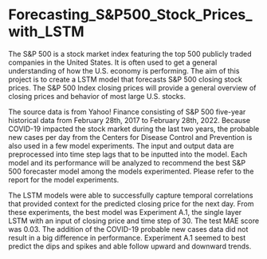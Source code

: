 # Forecasting_S&P500_Stock_Prices_with_LSTM

The S&P 500 is a stock market index featuring the top 500 publicly traded companies in the United States. It is often used to get a general understanding of how the U.S. economy is performing. The aim of this project is to create a LSTM model that forecasts S&P 500 closing stock prices. The S&P 500 Index closing prices will provide a general overview of closing prices and behavior of most large U.S. stocks.

The source data is from Yahoo! Finance consisting of S&P 500 five-year historical data from February 28th, 2017 to February 28th, 2022. Because COVID-19 impacted the stock market during the last two years, the probable new cases per day from the Centers for Disease Control and Prevention is also used in a few model experiments. The input and output data are preprocessed into time step lags that to be inputted into the model. Each model and its performance will be analyzed to recommend the best S&P 500 forecaster model among the models experimented. Please refer to the report for the model experiments. 

The LSTM models were able to successfully capture temporal correlations that provided context for the predicted closing price for the next day. From these experiments, the best model was Experiment A.1, the single layer LSTM with an input of closing price and time step of 30. The test MAE score was 0.03. The  addition of the COVID-19 probable new cases data did not result in a big difference in performance. Experiment A.1 seemed to best predict the dips and spikes and able follow upward and downward trends.
